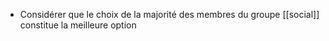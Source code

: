 - Considérer que le choix de la majorité des membres du groupe [[social]] constitue la meilleure option